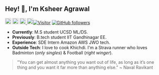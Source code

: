 <h2>Hey! 👋, I'm Ksheer Agrawal </h2>

<a href="mailto:ksheeragrawal@gmail.com"> <img src="https://img.shields.io/badge/Gmail-D14836?style=for-the-badge&logo=gmail&logoColor=white" height="20"></a> <a href="https://www.linkedin.com/in/ksheer-sagar-agrawal-8973851b8/"> <img src="https://img.shields.io/badge/LinkedIn-0077B5?style=for-the-badge&logo=linkedin&logoColor=white" height="20"></a> <a href="https://ksheersagaragrawal.github.io/"> <img src="https://img.shields.io/badge/Portfolio-YourColor?style=for-the-badge&logo=your-logo&logoColor=white" height="20"></a><a href="https://medium.com/@@ksheer.agrawal"> <img src="https://img.shields.io/badge/Medium-12100E?style=for-the-badge&logo=medium&logoColor=white" height="20"></a>[![Visitor](https://visitor-badge.laobi.icu/badge?page_id=ksheersagaragrawal.76050795)](https://github.com/ksheersagaragrawal) [![GitHub followers](https://img.shields.io/github/followers/ksheersagaragrawal.svg?style=social&label=Follow)](https://github.com/ksheersagaragrawal?tab=followers)


- **Currently**: M.S student UCSD ML/DS. 
- **Previously**: B.tech student IIT Gandhinagar EE.
- **Experience**: SDE Intern Amazon AWS JWO tech.
- **Outside Tech**: I love to cook Khichdi. I'm a Strava runner who loves Badminton (_only singles_) & Football (_right winger_). 


> "You can get almost anything you want out of life, as long as it’s one thing and you want it far more than anything else."
> ~ Naval Ravikant




